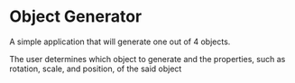 # Object Generator
A simple application that will generate one out of 4 objects. 

The user determines which object to generate and the properties, such as rotation, scale, and position, of the said object
